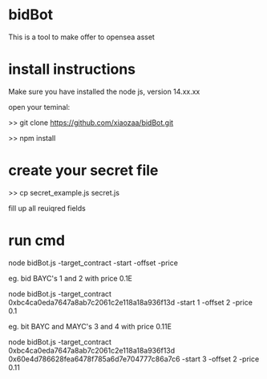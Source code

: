 # bidBot 
This is a tool to make offer to opensea asset

# install instructions
Make sure you have installed the node js, version 14.xx.xx

open your teminal:

\>> git clone https://github.com/xiaozaa/bidBot.git 

\>> npm install

# create your secret file
\>> cp secret_example.js secret.js

fill up all reuiqred fields

# run cmd
node bidBot.js -target_contract <your target contracts> -start <start point> -offset <how many nft you want to bid> -price <bid price>

eg. bid BAYC's 1 and 2 with price 0.1E

node bidBot.js -target_contract 0xbc4ca0eda7647a8ab7c2061c2e118a18a936f13d -start 1 -offset 2 -price 0.1

eg. bit BAYC and MAYC's 3 and 4 with price 0.11E

node bidBot.js -target_contract 0xbc4ca0eda7647a8ab7c2061c2e118a18a936f13d 0x60e4d786628fea6478f785a6d7e704777c86a7c6 -start 3 -offset 2 -price 0.11